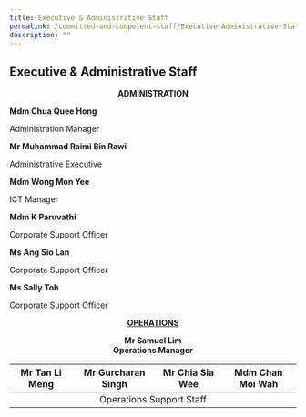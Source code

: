 ```yaml
---
title: Executive & Administrative Staff
permalink: /committed-and-competent-staff/Executive-Administrative-Staff/
description: ""
---
```

## Executive & Administrative Staff

**<center>ADMINISTRATION</center>**

**Mdm Chua Quee Hong**

Administration Manager

  

**Mr Muhammad Raimi Bin Rawi**

Administrative Executive

  

**Mdm Wong Mon Yee**

ICT Manager

  

**Mdm K Paruvathi** 

Corporate Support Officer

  

**Ms Ang Sio Lan**

Corporate Support Officer

  

**Ms Sally Toh**

Corporate Support Officer

**<u><center>OPERATIONS</center></u>**

**<center>Mr Samuel Lim <br>Operations Manager</center>**

<table>
<thead>
  <tr>
    <th>Mr Tan Li Meng</th>
    <th>Mr Gurcharan Singh</th>
    <th>Mr Chia Sia Wee</th>
    <th>Mdm Chan Moi Wah</th>
  </tr>
</thead>
<tbody>
  <tr>
		<td colspan="4"><center>Operations Support Staff</center></td></center>
  </tr>
</tbody>
</table>